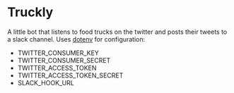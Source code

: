 # Truckly

A little bot that listens to food trucks on the twitter and posts their tweets
to a slack channel. Uses [dotenv](https://github.com/motdotla/dotenv) for
configuration:

* TWITTER_CONSUMER_KEY
* TWITTER_CONSUMER_SECRET
* TWITTER_ACCESS_TOKEN
* TWITTER_ACCESS_TOKEN_SECRET
* SLACK_HOOK_URL

